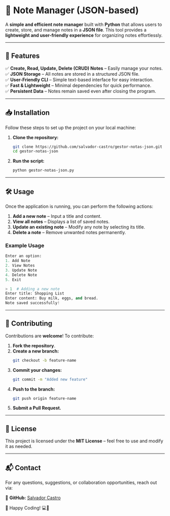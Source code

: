 # 📝 Note Manager (JSON-based)

A **simple and efficient note manager** built with **Python** that allows users to create, store, and manage notes in a **JSON file**. This tool provides a **lightweight and user-friendly experience** for organizing notes effortlessly.

---

## 🚀 Features

✅ **Create, Read, Update, Delete (CRUD) Notes** – Easily manage your notes.  
✅ **JSON Storage** – All notes are stored in a structured JSON file.  
✅ **User-Friendly CLI** – Simple text-based interface for easy interaction.  
✅ **Fast & Lightweight** – Minimal dependencies for quick performance.  
✅ **Persistent Data** – Notes remain saved even after closing the program.  

---

## 📥 Installation

Follow these steps to set up the project on your local machine:

1. **Clone the repository:**
   ```bash
   git clone https://github.com/salvador-castro/gestor-notas-json.git
   cd gestor-notas-json
   ```

2. **Run the script:**
   ```bash
   python gestor-notas-json.py
   ```

---

## 🛠️ Usage

Once the application is running, you can perform the following actions:

1. **Add a new note** – Input a title and content.
2. **View all notes** – Displays a list of saved notes.
3. **Update an existing note** – Modify any note by selecting its title.
4. **Delete a note** – Remove unwanted notes permanently.

### Example Usage

```python
Enter an option: 
1. Add Note
2. View Notes
3. Update Note
4. Delete Note
5. Exit

> 1  # Adding a new note
Enter title: Shopping List
Enter content: Buy milk, eggs, and bread.
Note saved successfully!
```

---

## 🤝 Contributing

Contributions are **welcome**! To contribute:

1. **Fork the repository**.
2. **Create a new branch:**  
   ```bash
   git checkout -b feature-name
   ```
3. **Commit your changes:**  
   ```bash
   git commit -m "Added new feature"
   ```
4. **Push to the branch:**  
   ```bash
   git push origin feature-name
   ```
5. **Submit a Pull Request.**

---

## 📝 License

This project is licensed under the **MIT License** – feel free to use and modify it as needed.

---

## 📬 Contact

For any questions, suggestions, or collaboration opportunities, reach out via:

🔗 **GitHub:** [Salvador Castro](https://github.com/salvador-castro/)  

🚀 Happy Coding! 💻📌
